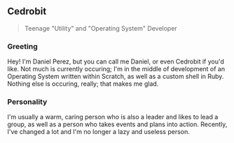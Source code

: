## Cedrobit
> Teenage "Utility" and "Operating System" Developer

### Greeting
Hey! I'm Daniel Perez, but you can call me Daniel, or even Cedrobit if you'd like. Not much is currently occuring; I'm in the middle of development of an Operating System written within Scratch, as well as a custom shell in Ruby. Nothing else is occuring, really; that makes me glad.

### Personality
I'm usually a warm, caring person who is also a leader and likes to lead a group, as well as a person who takes events and plans into action. Recently, I've changed a lot and I'm no longer a lazy and useless person.
